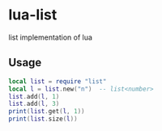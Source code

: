 # lua-list

list implementation of lua

## Usage

```lua
local list = require "list"
local l = list.new("n")  -- list<number>
list.add(l, 1)
list.add(l, 3)
print(list.get(l, 1))
print(list.size(l))
```
